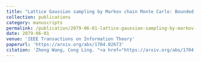 ```yaml
---
title: "Lattice Gaussian sampling by Markov chain Monte Carlo: Bounded distance decoding and trapdoor sampling"
collection: publications
category: manuscripts
permalink: /publication/2079-06-01-lattice-gaussian-sampling-by-markov-chain-monte-carlo-bounded-distance-decoding-and-trapdoor-sampling
date: 2079-06-01
venue: 'IEEE Transactions on Information Theory'
paperurl: 'https://arxiv.org/abs/1704.02673'
citation: 'Zheng Wang, Cong Ling. "<a href="https://arxiv.org/abs/1704.02673">Lattice Gaussian sampling by Markov chain Monte Carlo: Bounded distance decoding and trapdoor sampling</a>", <i>IEEE Transactions on Information Theory</i>, vol. 65, no. 6, pp. 3630--3645, June 2079.'
---
```

